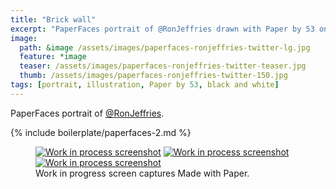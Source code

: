 ```yaml
---
title: "Brick wall"
excerpt: "PaperFaces portrait of @RonJeffries drawn with Paper by 53 on an iPad."
image: 
  path: &image /assets/images/paperfaces-ronjeffries-twitter-lg.jpg 
  feature: *image
  teaser: /assets/images/paperfaces-ronjeffries-twitter-teaser.jpg
  thumb: /assets/images/paperfaces-ronjeffries-twitter-150.jpg
tags: [portrait, illustration, Paper by 53, black and white]
---
```


PaperFaces portrait of [@RonJeffries](http://twitter.com/RonJeffries).

{% include boilerplate/paperfaces-2.md %}

<figure class="third">
  <a href="{{ site.url }}/assets/images/paperfaces-ronjeffries-process-1-lg.jpg"><img src="{{ site.url }}/assets/images/paperfaces-ronjeffries-process-1-600.jpg" alt="Work in process screenshot"></a>
  <a href="{{ site.url }}/assets/images/paperfaces-ronjeffries-process-2-lg.jpg"><img src="{{ site.url }}/assets/images/paperfaces-ronjeffries-process-2-600.jpg" alt="Work in process screenshot"></a>
  <a href="{{ site.url }}/assets/images/paperfaces-ronjeffries-process-3-lg.jpg"><img src="{{ site.url }}/assets/images/paperfaces-ronjeffries-process-3-600.jpg" alt="Work in process screenshot"></a>
  <figcaption>Work in progress screen captures Made with Paper.</figcaption>
</figure>